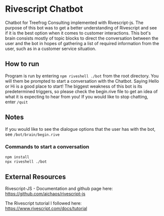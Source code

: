 # Rivescript Chatbot
Chatbot for Treefrog Consulting implemented with Rivescript-js. The purpose of this bot was to get a better understanding of Rivescript and see if it is the best option when it comes to customer interactions. This bot's brain consists mostly of topic blocks to direct the conversation between the user and the bot in hopes of gathering a list of required information from the user, such as in a customer service situation. 

## How to run
Program is run by entering ``` npm riveshell ./bot ``` from the root directory.
You will them be prompted to start a conversation with the Chatbot. Saying Hello or Hi is a good place to start!
  The biggest weakness of this bot is its predetermined triggers, so please check the begin.rive file to get an idea of what it is expecting to hear from you!
If you would like to stop chatting, enter ``` /quit ```

## Notes
If you would like to see the dialogue options that the user has with the bot, see ``` /bot/brain/begin.rive ```


### Commands to start a conversation
```bash
npm install  
npx riveshell ./bot
```
## External Resources
Rivescript-JS - Documentation and github page here: https://github.com/aichaos/rivescript-js

The Rivescript tutorial I followed here: https://www.rivescript.com/docs/tutorial
